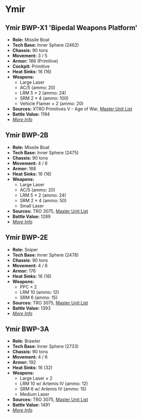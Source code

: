 # Ymir
## Ymir BWP-X1 'Bipedal Weapons Platform'
- **Role:** Missile Boat
- **Tech Base:** Inner Sphere (2462)
- **Chassis:** 90 tons
- **Movement:** 3 / 5
- **Armor:** 166 (Primitive)
- **Cockpit:** Primitive
- **Heat Sinks:** 16 (16)
- **Weapons:**
  - Large Laser
  - AC/5 (ammo: 20)
  - LRM 5 × 2 (ammo: 24)
  - SRM 2 × 4 (ammo: 100)
  - Vehicle Flamer × 2 (ammo: 20)
- **Sources:** XTRO Primitives V - Age of War, [Master Unit List](http://masterunitlist.info/Unit/Details/3623/ymir-bwp-x1-bipedal-weapons-platform)
- **Battle Value:** 1194
- [*More Info*](ymir/ymir_bwp-x1_'bipedal_weapons_platform'.md)

## Ymir BWP-2B
- **Role:** Missile Boat
- **Tech Base:** Inner Sphere (2475)
- **Chassis:** 90 tons
- **Movement:** 4 / 6
- **Armor:** 168
- **Heat Sinks:** 16 (16)
- **Weapons:**
  - Large Laser
  - AC/5 (ammo: 20)
  - LRM 5 × 2 (ammo: 24)
  - SRM 2 × 4 (ammo: 50)
  - Small Laser
- **Sources:** TRO 3075, [Master Unit List](http://masterunitlist.info/Unit/Details/3620/ymir-bwp-2b)
- **Battle Value:** 1289
- [*More Info*](ymir/ymir_bwp-2b.md)

## Ymir BWP-2E
- **Role:** Sniper
- **Tech Base:** Inner Sphere (2478)
- **Chassis:** 90 tons
- **Movement:** 4 / 6
- **Armor:** 176
- **Heat Sinks:** 16 (16)
- **Weapons:**
  - PPC × 2
  - LRM 10 (ammo: 12)
  - SRM 6 (ammo: 15)
- **Sources:** TRO 3075, [Master Unit List](http://masterunitlist.info/Unit/Details/5429/ymir-bwp-2e)
- **Battle Value:** 1393
- [*More Info*](ymir/ymir_bwp-2e.md)

## Ymir BWP-3A
- **Role:** Brawler
- **Tech Base:** Inner Sphere (2733)
- **Chassis:** 90 tons
- **Movement:** 4 / 6
- **Armor:** 192
- **Heat Sinks:** 16 (32)
- **Weapons:**
  - Large Laser × 2
  - LRM 10 w/ Artemis IV (ammo: 12)
  - SRM 6 w/ Artemis IV (ammo: 15)
  - Medium Laser
- **Sources:** TRO 3075, [Master Unit List](http://masterunitlist.info/Unit/Details/3622/ymir-bwp-3a)
- **Battle Value:** 1491
- [*More Info*](ymir/ymir_bwp-3a.md)

